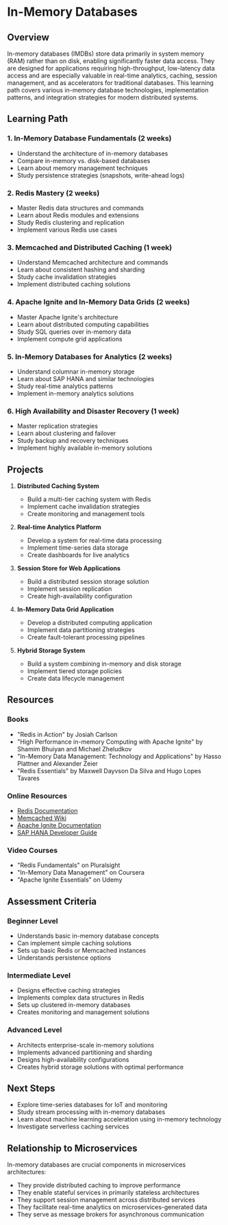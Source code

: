 # In-Memory Databases

## Overview
In-memory databases (IMDBs) store data primarily in system memory (RAM) rather than on disk, enabling significantly faster data access. They are designed for applications requiring high-throughput, low-latency data access and are especially valuable in real-time analytics, caching, session management, and as accelerators for traditional databases. This learning path covers various in-memory database technologies, implementation patterns, and integration strategies for modern distributed systems.

## Learning Path

### 1. In-Memory Database Fundamentals (2 weeks)
- Understand the architecture of in-memory databases
- Compare in-memory vs. disk-based databases
- Learn about memory management techniques
- Study persistence strategies (snapshots, write-ahead logs)

### 2. Redis Mastery (2 weeks)
- Master Redis data structures and commands
- Learn about Redis modules and extensions
- Study Redis clustering and replication
- Implement various Redis use cases

### 3. Memcached and Distributed Caching (1 week)
- Understand Memcached architecture and commands
- Learn about consistent hashing and sharding
- Study cache invalidation strategies
- Implement distributed caching solutions

### 4. Apache Ignite and In-Memory Data Grids (2 weeks)
- Master Apache Ignite's architecture
- Learn about distributed computing capabilities
- Study SQL queries over in-memory data
- Implement compute grid applications

### 5. In-Memory Databases for Analytics (2 weeks)
- Understand columnar in-memory storage
- Learn about SAP HANA and similar technologies
- Study real-time analytics patterns
- Implement in-memory analytics solutions

### 6. High Availability and Disaster Recovery (1 week)
- Master replication strategies
- Learn about clustering and failover
- Study backup and recovery techniques
- Implement highly available in-memory solutions

## Projects

1. **Distributed Caching System**
   - Build a multi-tier caching system with Redis
   - Implement cache invalidation strategies
   - Create monitoring and management tools

2. **Real-time Analytics Platform**
   - Develop a system for real-time data processing
   - Implement time-series data storage
   - Create dashboards for live analytics

3. **Session Store for Web Applications**
   - Build a distributed session storage solution
   - Implement session replication
   - Create high-availability configuration

4. **In-Memory Data Grid Application**
   - Develop a distributed computing application
   - Implement data partitioning strategies
   - Create fault-tolerant processing pipelines

5. **Hybrid Storage System**
   - Build a system combining in-memory and disk storage
   - Implement tiered storage policies
   - Create data lifecycle management

## Resources

### Books
- "Redis in Action" by Josiah Carlson
- "High Performance in-memory Computing with Apache Ignite" by Shamim Bhuiyan and Michael Zheludkov
- "In-Memory Data Management: Technology and Applications" by Hasso Plattner and Alexander Zeier
- "Redis Essentials" by Maxwell Dayvson Da Silva and Hugo Lopes Tavares

### Online Resources
- [Redis Documentation](https://redis.io/documentation)
- [Memcached Wiki](https://github.com/memcached/memcached/wiki)
- [Apache Ignite Documentation](https://ignite.apache.org/docs/latest/)
- [SAP HANA Developer Guide](https://help.sap.com/viewer/p/SAP_HANA_PLATFORM)

### Video Courses
- "Redis Fundamentals" on Pluralsight
- "In-Memory Data Management" on Coursera
- "Apache Ignite Essentials" on Udemy

## Assessment Criteria

### Beginner Level
- Understands basic in-memory database concepts
- Can implement simple caching solutions
- Sets up basic Redis or Memcached instances
- Understands persistence options

### Intermediate Level
- Designs effective caching strategies
- Implements complex data structures in Redis
- Sets up clustered in-memory databases
- Creates monitoring and management solutions

### Advanced Level
- Architects enterprise-scale in-memory solutions
- Implements advanced partitioning and sharding
- Designs high-availability configurations
- Creates hybrid storage solutions with optimal performance

## Next Steps
- Explore time-series databases for IoT and monitoring
- Study stream processing with in-memory databases
- Learn about machine learning acceleration using in-memory technology
- Investigate serverless caching services

## Relationship to Microservices

In-memory databases are crucial components in microservices architectures:
- They provide distributed caching to improve performance
- They enable stateful services in primarily stateless architectures
- They support session management across distributed services
- They facilitate real-time analytics on microservices-generated data
- They serve as message brokers for asynchronous communication
